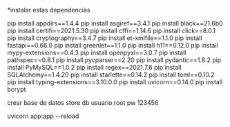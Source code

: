 *instalar estas dependencias

pip install appdirs==1.4.4
pip install asgiref==3.4.1
pip install black==21.6b0
pip install certifi==2021.5.30
pip install cffi==1.14.6
pip install click==8.0.1
pip install cryptography==3.4.7
pip install et-xmlfile==1.1.0
pip install fastapi==0.66.0
pip install greenlet==1.1.0
pip install h11==0.12.0
pip install mypy-extensions==0.4.3
pip install openpyxl==3.0.7
pip install pathspec==0.8.1
pip install pycparser==2.20
pip install pydantic==1.8.2
pip install PyMySQL==1.0.2
pip install regex==2021.7.6
pip install SQLAlchemy==1.4.20
pip install starlette==0.14.2
pip install toml==0.10.2
pip install typing-extensions==3.10.0.0
pip install uvicorn==0.14.0
pip install bcrypt


crear base de datos store db
usuario root pw 123456

uvicorn app:app --reload